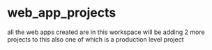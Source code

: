 # web_app_projects
all the web apps created are in this workspace
will be adding 2 more projects to this 
also one of which is a production level project
